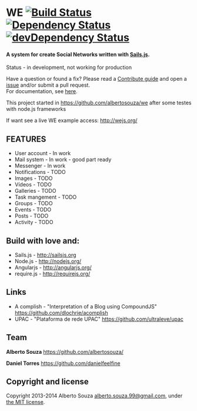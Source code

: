 # WE [![Build Status](https://travis-ci.org/wejs/we.png?branch=master)](https://travis-ci.org/wejs/we) [![Dependency Status](https://david-dm.org/wejs/we.png?theme=shields.io)](https://david-dm.org/wejs/we) [![devDependency Status](https://david-dm.org/wejs/we/dev-status.png?theme=shields.io)](https://david-dm.org/wejs/we#info=devDependencies)
#### A system for create Social Networks  written with [Sails.js](http://sailsjs.org).

Status - in development, not working for production

Have a question or found a fix? Please read a [Contribute guide](https://github.com/wejs/we/blob/master/CONTRIBUTING.md) and open a [issue](https://github.com/wejs/we/issues) and/or submit a pull request. <br>
For documentation, see [here](https://github.com/wejs/we/blob/master/DOCUMENTATION.md).

This project started in https://github.com/albertosouza/we after some testes with node.js frameworks

If want see a live WE example access: http://wejs.org/

## FEATURES

* User account - In work
* Mail system - In work - good part ready
* Messenger - In work
* Notifications - TODO
* Images - TODO
* Vídeos - TODO
* Galleries - TODO
* Task mangement - TODO
* Groups - TODO
* Events - TODO
* Posts - TODO
* Activity - TODO


## Build with love and:
* Sails.js - http://sailsjs.org
* Node.js - http://nodejs.org/
* Angularjs - http://angularjs.org/
* require.js - http://requirejs.org/

## Links
* A complish - "Interpretation of a Blog using CompoundJS" https://github.com/dlochrie/acomplish
* UPAC - "Plataforma de rede UPAC" https://github.com/ultraleve/upac


## Team

**Alberto Souza** <https://github.com/albertosouza/>

**Daniel Torres** <https://github.com/danielfeelfine>


## Copyright and license

Copyright 2013-2014 Alberto Souza <alberto.souza.99@gmail.com>, under [the MIT license](LICENSE).
